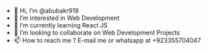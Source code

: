 - 👋 Hi, I’m @abubakr918
- 👀 I’m interested in Web Development  
- 🌱 I’m currently learning React JS
- 💞️ I’m looking to collaborate on Web Development Projects
- 📫 How to reach me ? E-mail me or whatsapp at +923355704047

<!---
abubakr918/abubakr918 is a ✨ special ✨ repository because its `README.md` (this file) appears on your GitHub profile.
You can click the Preview link to take a look at your changes.
--->
